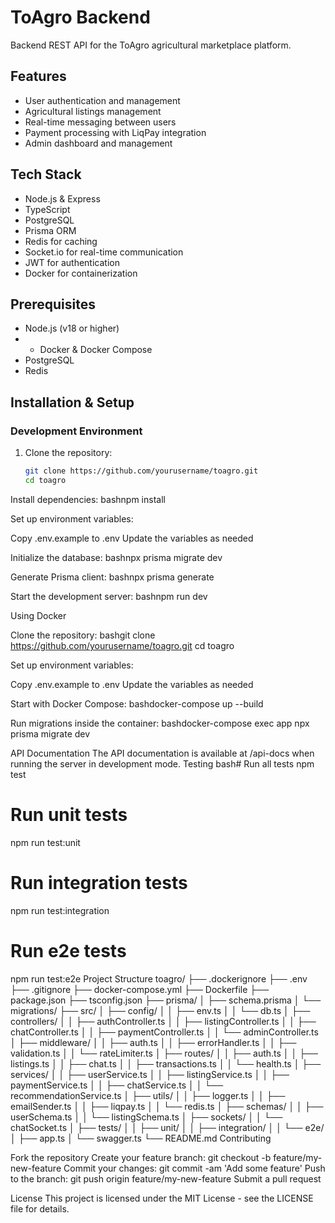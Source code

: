 # ToAgro Backend

Backend REST API for the ToAgro agricultural marketplace platform.

## Features

- User authentication and management
- Agricultural listings management
- Real-time messaging between users
- Payment processing with LiqPay integration
- Admin dashboard and management

## Tech Stack

- Node.js & Express
- TypeScript
- PostgreSQL
- Prisma ORM
- Redis for caching
- Socket.io for real-time communication
- JWT for authentication
- Docker for containerization

## Prerequisites

- Node.js (v18 or higher)
- - Docker & Docker Compose
- PostgreSQL
- Redis

## Installation & Setup

### Development Environment

1. Clone the repository:
   ```bash
   git clone https://github.com/yourusername/toagro.git
   cd toagro

Install dependencies:
bashnpm install

Set up environment variables:

Copy .env.example to .env
Update the variables as needed


Initialize the database:
bashnpx prisma migrate dev

Generate Prisma client:
bashnpx prisma generate

Start the development server:
bashnpm run dev

Using Docker

Clone the repository:
bashgit clone https://github.com/yourusername/toagro.git
cd toagro

Set up environment variables:

Copy .env.example to .env
Update the variables as needed


Start with Docker Compose:
bashdocker-compose up --build

Run migrations inside the container:
bashdocker-compose exec app npx prisma migrate dev


API Documentation
The API documentation is available at /api-docs when running the server in development mode.
Testing
bash# Run all tests
npm test

# Run unit tests
npm run test:unit

# Run integration tests
npm run test:integration

# Run e2e tests
npm run test:e2e
Project Structure
toagro/
├── .dockerignore
├── .env
├── .gitignore
├── docker-compose.yml
├── Dockerfile
├── package.json
├── tsconfig.json
├── prisma/
│   ├── schema.prisma
│   └── migrations/
├── src/
│   ├── config/
│   │   ├── env.ts
│   │   └── db.ts
│   ├── controllers/
│   │   ├── authController.ts
│   │   ├── listingController.ts
│   │   ├── chatController.ts
│   │   ├── paymentController.ts
│   │   └── adminController.ts
│   ├── middleware/
│   │   ├── auth.ts
│   │   ├── errorHandler.ts
│   │   ├── validation.ts
│   │   └── rateLimiter.ts
│   ├── routes/
│   │   ├── auth.ts
│   │   ├── listings.ts
│   │   ├── chat.ts
│   │   ├── transactions.ts
│   │   └── health.ts
│   ├── services/
│   │   ├── userService.ts
│   │   ├── listingService.ts
│   │   ├── paymentService.ts
│   │   ├── chatService.ts
│   │   └── recommendationService.ts
│   ├── utils/
│   │   ├── logger.ts
│   │   ├── emailSender.ts
│   │   ├── liqpay.ts
│   │   └── redis.ts
│   ├── schemas/
│   │   ├── userSchema.ts
│   │   └── listingSchema.ts
│   ├── sockets/
│   │   └── chatSocket.ts
│   ├── tests/
│   │   ├── unit/
│   │   ├── integration/
│   │   └── e2e/
│   ├── app.ts
│   └── swagger.ts
└── README.md
Contributing

Fork the repository
Create your feature branch: git checkout -b feature/my-new-feature
Commit your changes: git commit -am 'Add some feature'
Push to the branch: git push origin feature/my-new-feature
Submit a pull request

License
This project is licensed under the MIT License - see the LICENSE file for details.